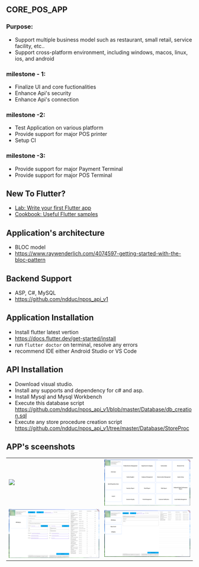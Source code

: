 ## CORE_POS_APP
### Purpose:
- Support multiple business model such as restaurant, small retail, service facility, etc..
- Support cross-platform environment, including windows, macos, linux, ios, and android
### milestone - 1:
- Finalize UI and core fuctionalities
- Enhance Api's security
- Enhance Api's connection
### milestone -2:
- Test Application on various platform
- Provide support for major POS printer
- Setup CI
### milestone -3:
- Provide support for major Payment Terminal
- Provide support for major POS Terminal

## New To Flutter?
- [Lab: Write your first Flutter app](https://flutter.dev/docs/get-started/codelab)
- [Cookbook: Useful Flutter samples](https://flutter.dev/docs/cookbook)

## Application's architecture
- BLOC model
- https://www.raywenderlich.com/4074597-getting-started-with-the-bloc-pattern
## Backend Support
- ASP, C#, MySQL
- https://github.com/ndduc/npos_api_v1
## Application Installation
- Install flutter latest vertion
- https://docs.flutter.dev/get-started/install
- run `flutter doctor` on terminal, resolve any errors
- recommend IDE either Android Studio or VS Code
## API Installation
- Download visual studio.
- Install any supports and dependency for c# and asp.
- Install Mysql and Mysql Workbench
- Execute this database script https://github.com/ndduc/npos_api_v1/blob/master/Database/db_creation.sql
- Execute any store procedure creation script https://github.com/ndduc/npos_api_v1/tree/master/Database/StoreProc
## APP's sceenshots
<table>
  <tr>
    <td>
      <img src="https://github.com/ndduc/npos_v1/blob/master/app_screens/sc_1.PNG">
    </td>
    <td>
      <img src="https://github.com/ndduc/npos_v1/blob/master/app_screens/sc_2.PNG">
    </td>
  </tr>
  <tr>
    <td>
      <img src="https://github.com/ndduc/npos_v1/blob/master/app_screens/sc_3.PNG">
    </td>
    <td>
      <img src="https://github.com/ndduc/npos_v1/blob/master/app_screens/sc_4.PNG">
    </td>
  </tr>
</table>




